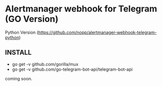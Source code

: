 # Alertmanager webhook for Telegram (GO Version)

Python Version (https://github.com/nopp/alertmanager-webhook-telegram-python) 

## INSTALL

* go get -v github.com/gorilla/mux
* go get -v github.com/go-telegram-bot-api/telegram-bot-api

coming soon.